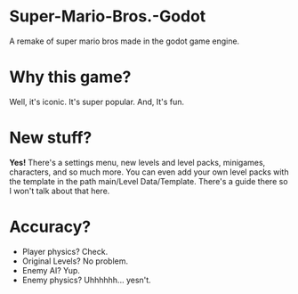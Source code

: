 # Super-Mario-Bros.-Godot
A remake of super mario bros made in the godot game engine.

# Why this game?
Well, it's iconic. It's super popular. And, It's fun.

# New stuff?
**Yes!** There's a settings menu, new levels and level packs, minigames, characters, and so much more. You can even add your own level packs with the template in the path main/Level Data/Template. There's a guide there so I won't talk about that here.

# Accuracy?
- Player physics? Check. 
- Original Levels? No problem.
- Enemy AI? Yup.
- Enemy physics? Uhhhhhh... yesn't.
